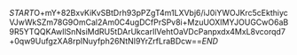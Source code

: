 $START$O+mY+82BxvKiKvSBtDrh93pPZgT4m1LXVbj6/iJ0iYWOJKrc5cEkthiycVJwWkSZm78G9OmCal2Am0C4ugDCfPrSPv8i+MzuUOXIMYJOUGCwO6aB9R5YTQQKAwIlSnNsiMdRU5tDArUkcarIlVehtOaVDcPanpxdx4MxL8vcorqd7+0qw9UufgzXA8rpINuyfph26NtNI9YrZrfLraBDcw==$END$